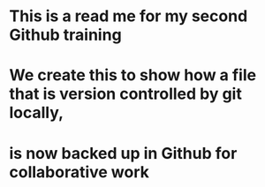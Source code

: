 # This is a read me for my second Github training
# We create this to show how a file that is version controlled by git locally, 
# is now backed up in Github for collaborative work 